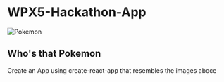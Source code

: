 # WPX5-Hackathon-App

![Pokemon]('./pokemon.jpg')

## Who's that Pokemon

Create an App using create-react-app that resembles the images aboce